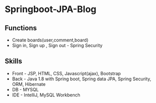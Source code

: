 # Springboot-JPA-Blog

## Functions
* Create boards(user,comment,board) <br>
* Sign in, Sign up , Sign out - Spring Security

## Skills
* Front - JSP, HTML, CSS, Javascript(ajax), Bootstrap <br>
* Back - Java 1.8 with Spring boot, Spring data JPA, Spring Security, ORM, Hibernate <br>
* DB - MYSQL
* IDE - IntelliJ, MySQL Workbench
